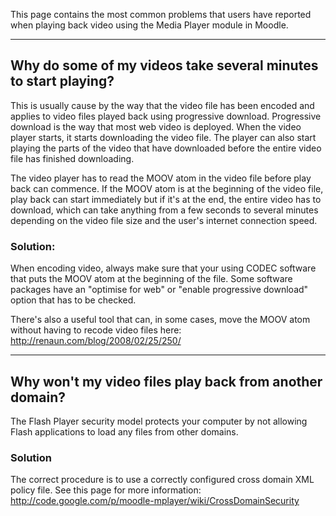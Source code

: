 

This page contains the most common problems that users have reported when playing back video using the Media Player module in Moodle.


---


## Why do some of my videos take several minutes to start playing? ##

This is usually cause by the way that the video file has been encoded and applies to video files played back using progressive download. Progressive download is the way that most web video is deployed. When the video player starts, it starts downloading the video file. The player can also start playing the parts of the video that have downloaded before the entire video file has finished downloading.

The video player has to read the MOOV atom in the video file before play back can commence. If the MOOV atom is at the beginning of the video file, play back can start immediately but if it's at the end, the entire video has to download, which can take anything from a few seconds to several minutes depending on the video file size and the user's internet connection speed.

### Solution: ###

When encoding video, always make sure that your using CODEC software that puts the MOOV atom at the beginning of the file. Some software packages have an "optimise for web" or "enable progressive download" option that has to be checked.

There's also a useful tool that can, in some cases, move the MOOV atom without having to recode video files here: http://renaun.com/blog/2008/02/25/250/


---


## Why won't my video files play back from another domain? ##

The Flash Player security model protects your computer by not allowing Flash applications to load any files from other domains.

### Solution ###

The correct procedure is to use a correctly configured cross domain XML policy file. See this page for more information: http://code.google.com/p/moodle-mplayer/wiki/CrossDomainSecurity